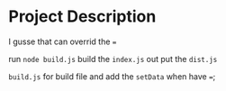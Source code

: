# Project Description

I gusse that can   overrid the ```=```

run ```node build.js``` build the ```index.js``` out put the ```dist.js```

```build.js``` for build file and add the ```setData``` when have ```=```;
